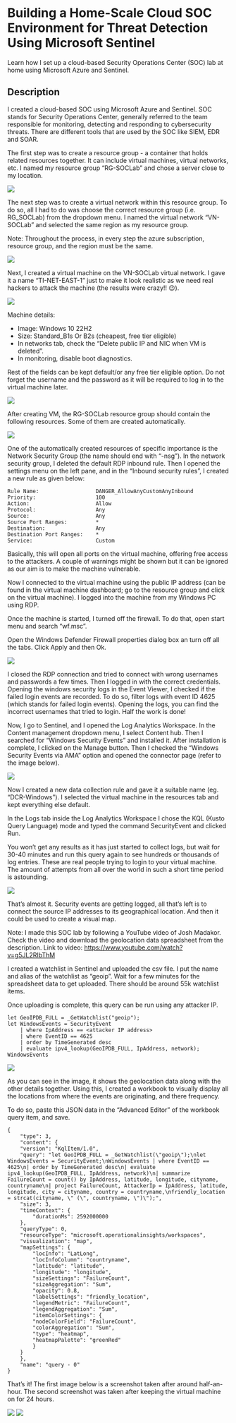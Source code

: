 # Building a Home-Scale Cloud SOC Environment for Threat Detection Using Microsoft Sentinel
Learn how I set up a cloud-based Security Operations Center (SOC) lab at home using Microsoft Azure and Sentinel.

## Description
I created a cloud-based SOC using Microsoft Azure and Sentinel. SOC stands for Security Operations Center, generally referred to the team responsible for monitoring, detecting and responding to cybersecurity threats. There are different tools that are used by the SOC like SIEM, EDR and SOAR.

The first step was to create a resource group - a container that holds related resources together. It can include virtual machines, virtual networks, etc. I named my resource group “RG-SOCLab” and chose a server close to my location.

<img src="https://github.com/shubodaya/HomeSOC/blob/8b56c75b438ac0f5a7c0f6e0199e02298212df50/Images/f1.png"/>

The next step was to create a virtual network within this resource group. To do so, all I had to do was choose the correct resource group (i.e. RG_SOCLab) from the dropdown menu. I named the virtual network “VN-SOCLab” and selected the same region as my resource group.

Note: Throughout the process, in every step the azure subscription, resource group, and the region must be the same.

<img src="https://github.com/shubodaya/HomeSOC/blob/8b56c75b438ac0f5a7c0f6e0199e02298212df50/Images/f2.png"/>

Next, I created a virtual machine on the VN-SOCLab virtual network. I gave it a name “TI-NET-EAST-1” just to make it look realistic as we need real hackers to attack the machine (the results were crazy!! 😉).

<img src="https://github.com/shubodaya/HomeSOC/blob/8b56c75b438ac0f5a7c0f6e0199e02298212df50/Images/f3.png"/>

Machine details:

- Image: Windows 10 22H2
- Size: Standard_B1s Or B2s (cheapest, free tier eligible)
- In networks tab, check the “Delete public IP and NIC when VM is deleted”.
- In monitoring, disable boot diagnostics.

Rest of the fields can be kept default/or any free tier eligible option. Do not forget the username and the password as it will be required to log in to the virtual machine later.

<img src="https://github.com/shubodaya/HomeSOC/blob/8b56c75b438ac0f5a7c0f6e0199e02298212df50/Images/f4.png"/>

After creating VM, the RG-SOCLab resource group should contain the following resources. Some of them are created automatically.

<img src="https://github.com/shubodaya/HomeSOC/blob/8b56c75b438ac0f5a7c0f6e0199e02298212df50/Images/f5.png"/>

One of the automatically created resources of specific importance is the Network Security Group (the name should end with “-nsg”). In the network security group, I deleted the default RDP inbound rule. Then I opened the settings menu on the left pane, and in the “Inbound security rules”, I created a new rule as given below:

```
Rule Name:                  DANGER_AllowAnyCustomAnyInbound
Priority:                   100
Action:                     Allow
Protocol:                   Any
Source:                     Any
Source Port Ranges:         *
Destination:                Any
Destination Port Ranges:    *
Service:                    Custom
```
Basically, this will open all ports on the virtual machine, offering free access to the attackers. A couple of warnings might be shown but it can be ignored as our aim is to make the machine vulnerable.

Now I connected to the virtual machine using the public IP address (can be found in the virtual machine dashboard; go to the resource group and click on the virtual machine). I logged into the machine from my Windows PC using RDP.

Once the machine is started, I turned off the firewall. To do that, open start menu and search “wf.msc”.

Open the Windows Defender Firewall properties dialog box an turn off all the tabs. Click Apply and then Ok.

<img src="https://github.com/shubodaya/HomeSOC/blob/8b56c75b438ac0f5a7c0f6e0199e02298212df50/Images/f7.png"/>

I closed the RDP connection and tried to connect with wrong usernames and passwords a few times. Then I logged in with the correct credentials. Opening the windows security logs in the Event Viewer, I checked if the failed login events are recorded. To do so, filter logs with event ID 4625 (which stands for failed login events). Opening the logs, you can find the incorrect usernames that tried to login. Half the work is done!

Now, I go to Sentinel, and I opened the Log Analytics Workspace. In the Content management dropdown menu, I select Content hub. Then I searched for “Windows Security Events” and installed it. After installation is complete, I clicked on the Manage button. Then I checked the “Windows Security Events via AMA” option and opened the connector page (refer to the image below).

<img src="https://github.com/shubodaya/HomeSOC/blob/8b56c75b438ac0f5a7c0f6e0199e02298212df50/Images/f8.png"/>

Now I created a new data collection rule and gave it a suitable name (eg. “DCR-Windows”). I selected the virtual machine in the resources tab and kept everything else default.

In the Logs tab inside the Log Analytics Workspace I chose the KQL (Kusto Query Language) mode and typed the command SecurityEvent and clicked Run.

You won’t get any results as it has just started to collect logs, but wait for 30-40 minutes and run this query again to see hundreds or thousands of log entries. These are real people trying to login to your virtual machine. The amount of attempts from all over the world in such a short time period is astounding.

<img src="https://github.com/shubodaya/HomeSOC/blob/8b56c75b438ac0f5a7c0f6e0199e02298212df50/Images/f9.png"/>

That’s almost it. Security events are getting logged, all that’s left is to connect the source IP addresses to its geographical location. And then it could be used to create a visual map.

Note: I made this SOC lab by following a YouTube video of Josh Madakor. Check the video and download the geolocation data spreadsheet from the description.
Link to video: https://www.youtube.com/watch?v=g5JL2RIbThM

I created a watchlist in Sentinel and uploaded the csv file. I put the name and alias of the watchlist as “geoip”. Wait for a few minutes for the spreadsheet data to get uploaded. There should be around 55k watchlist items.

Once uploading is complete, this query can be run using any attacker IP.
```
let GeoIPDB_FULL = _GetWatchlist("geoip");
let WindowsEvents = SecurityEvent
    | where IpAddress == <attacker IP address>
    | where EventID == 4625
    | order by TimeGenerated desc
    | evaluate ipv4_lookup(GeoIPDB_FULL, IpAddress, network);
WindowsEvents
```
<img src="https://github.com/shubodaya/HomeSOC/blob/8b56c75b438ac0f5a7c0f6e0199e02298212df50/Images/f11.png"/>

As you can see in the image, it shows the geolocation data along with the other details together. Using this, I created a workbook to visually display all the locations from where the events are originating, and there frequency.

To do so, paste this JSON data in the “Advanced Editor” of the workbook query item, and save.

```
{
	"type": 3,
	"content": {
	"version": "KqlItem/1.0",
	"query": "let GeoIPDB_FULL = _GetWatchlist(\"geoip\");\nlet WindowsEvents = SecurityEvent;\nWindowsEvents | where EventID == 4625\n| order by TimeGenerated desc\n| evaluate ipv4_lookup(GeoIPDB_FULL, IpAddress, network)\n| summarize FailureCount = count() by IpAddress, latitude, longitude, cityname, countryname\n| project FailureCount, AttackerIp = IpAddress, latitude, longitude, city = cityname, country = countryname,\nfriendly_location = strcat(cityname, \" (\", countryname, \")\");",
	"size": 3,
	"timeContext": {
		"durationMs": 2592000000
	},
	"queryType": 0,
	"resourceType": "microsoft.operationalinsights/workspaces",
	"visualization": "map",
	"mapSettings": {
		"locInfo": "LatLong",
		"locInfoColumn": "countryname",
		"latitude": "latitude",
		"longitude": "longitude",
		"sizeSettings": "FailureCount",
		"sizeAggregation": "Sum",
		"opacity": 0.8,
		"labelSettings": "friendly_location",
		"legendMetric": "FailureCount",
		"legendAggregation": "Sum",
		"itemColorSettings": {
		"nodeColorField": "FailureCount",
		"colorAggregation": "Sum",
		"type": "heatmap",
		"heatmapPalette": "greenRed"
		}
	}
	},
	"name": "query - 0"
}
```

That’s it! The first image below is a screenshot taken after around half-an-hour. The second screenshot was taken after keeping the virtual machine on for 24 hours.

<img src="https://github.com/shubodaya/HomeSOC/blob/8b56c75b438ac0f5a7c0f6e0199e02298212df50/Images/f13.png"/>
<img src="https://github.com/shubodaya/HomeSOC/blob/8b56c75b438ac0f5a7c0f6e0199e02298212df50/Images/f14.png"/>
